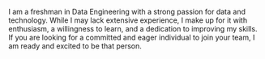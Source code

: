 I am a freshman in Data Engineering with a strong passion for data and technology. While I may lack extensive experience, I make up for it with enthusiasm, a willingness to learn, and a dedication to improving my skills. If you are looking for a committed and eager individual to join your team, I am ready and excited to be that person.

